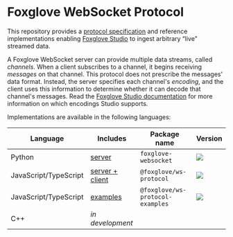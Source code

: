 # Foxglove WebSocket Protocol

This repository provides a [protocol specification](docs/spec.md) and reference implementations enabling [Foxglove Studio](https://github.com/foxglove/studio) to ingest arbitrary “live” streamed data.

A Foxglove WebSocket server can provide multiple data streams, called _channels_. When a client subscribes to a channel, it begins receiving _messages_ on that channel. This protocol does not prescribe the messages' data format. Instead, the server specifies each channel's _encoding_, and the client uses this information to determine whether it can decode that channel's messages. Read the [Foxglove Studio documentation](https://foxglove.dev/docs/connection/foxglove-websocket) for more information on which encodings Studio supports.

Implementations are available in the following languages:

| Language              | Includes                                    | Package name                     | Version                                                                                                                      |
| --------------------- | ------------------------------------------- | -------------------------------- | ---------------------------------------------------------------------------------------------------------------------------- |
| Python                | [server](python)                            | `foxglove-websocket`             | [![](https://shields.io/pypi/v/foxglove-websocket)](https://pypi.org/project/foxglove-websocket/)                            |
| JavaScript/TypeScript | [server + client](typescript/ws-protocol)   | `@foxglove/ws-protocol`          | [![](https://shields.io/npm/v/@foxglove/ws-protocol)](https://www.npmjs.com/package/@foxglove/ws-protocol)                   |
| JavaScript/TypeScript | [examples](typescript/ws-protocol-examples) | `@foxglove/ws-protocol-examples` | [![](https://shields.io/npm/v/@foxglove/ws-protocol-examples)](https://www.npmjs.com/package/@foxglove/ws-protocol-examples) |
| C++                   | _in development_                            |
